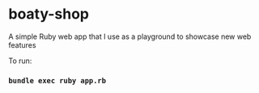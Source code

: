 # boaty-shop
A simple Ruby web app that I use as a playground to showcase new web features


To run:
### `bundle exec ruby app.rb`
